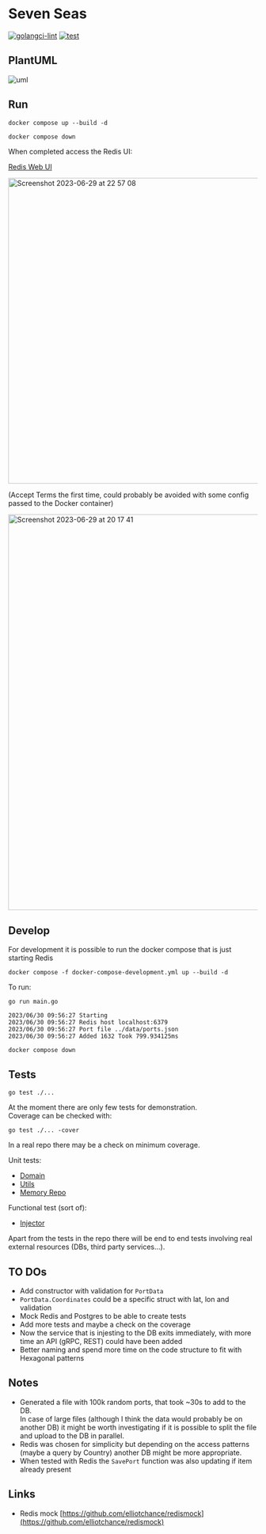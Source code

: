 # Seven Seas

[![golangci-lint](https://github.com/efumagal/sevenseas/actions/workflows/golangci-lint.yml/badge.svg)](https://github.com/efumagal/sevenseas/actions/workflows/golangci-lint.yml)
[![test](https://github.com/efumagal/sevenseas/actions/workflows/test.yml/badge.svg)](https://github.com/efumagal/sevenseas/actions/workflows/test.yml)

## PlantUML
![uml](https://github.com/efumagal/sevenseas/assets/77152760/30c67497-f312-4b30-8631-f062fa4469c6)

## Run

```shell
docker compose up --build -d
```

```shell
docker compose down
```

When completed access the Redis UI:

[Redis Web UI](http://localhost:8001/redis-stack/browser)  

<img width="618" alt="Screenshot 2023-06-29 at 22 57 08" src="https://github.com/efumagal/sevenseas/assets/77152760/54fb234c-f5d1-48b4-8e91-f396b421a0aa">

(Accept Terms the first time, could probably be avoided with some config passed to the Docker container)

<img width="800" alt="Screenshot 2023-06-29 at 20 17 41" src="https://github.com/efumagal/sevenseas/assets/77152760/545c01dd-4c9b-4c0c-bd6e-15f39a4c108c">


## Develop

For development it is possible to run the docker compose that is just starting Redis

```shell
docker compose -f docker-compose-development.yml up --build -d
```

To run:

```shell
go run main.go

2023/06/30 09:56:27 Starting
2023/06/30 09:56:27 Redis host localhost:6379
2023/06/30 09:56:27 Port file ../data/ports.json
2023/06/30 09:56:27 Added 1632 Took 799.934125ms
```

```shell
docker compose down
```

## Tests

```shell
go test ./...
```

At the moment there are only few tests for demonstration.  
Coverage can be checked with:  

```shell
go test ./... -cover
```

In a real repo there may be a check on minimum coverage.

Unit tests:  
- [Domain](internal/core/domain/model_test.go) 
- [Utils](utils/utils_test.go)
- [Memory Repo](internal/adapters/repository/memory_test.go)  
 
Functional test (sort of):  
- [Injector](internal/adapters/injector/memory_test.go)  

Apart from the tests in the repo there will be end to end tests involving real external resources (DBs, third party services...).  

## TO DOs

- Add constructor with validation for `PortData`
- `PortData.Coordinates` could be a specific struct with lat, lon and validation
- Mock Redis and Postgres to be able to create tests
- Add more tests and maybe a check on the coverage
- Now the service that is injesting to the DB exits immediately, with more time an API (gRPC, REST) could have been added
- Better naming and spend more time on the code structure to fit with Hexagonal patterns

## Notes  
* Generated a file with 100k random ports, that took ~30s to add to the DB.  
In case of large files (although I think the data would probably be on another DB) 
it might be worth investigating if it is possible to split the file and upload to the DB in parallel.  
* Redis was chosen for simplicity but depending on the access patterns (maybe a query by Country) another DB might be more appropriate.
* When tested with Redis the `SavePort` function was also updating if item already present
## Links

- Redis mock [https://github.com/elliotchance/redismock](https://github.com/elliotchance/redismock)
